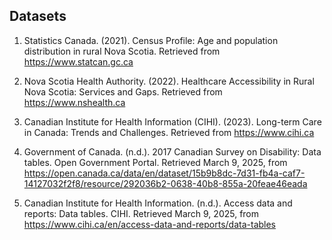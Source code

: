 ## Datasets
1. Statistics Canada. (2021). Census Profile: Age and population distribution in rural Nova Scotia. Retrieved from https://www.statcan.gc.ca

2. Nova Scotia Health Authority. (2022). Healthcare Accessibility in Rural Nova Scotia: Services and Gaps. Retrieved from https://www.nshealth.ca

3. Canadian Institute for Health Information (CIHI). (2023). Long-term Care in Canada: Trends and Challenges. Retrieved from https://www.cihi.ca

4. Government of Canada. (n.d.). 2017 Canadian Survey on Disability: Data tables. Open Government Portal. Retrieved March 9, 2025, from https://open.canada.ca/data/en/dataset/15b9b8dc-7d31-fb4a-caf7-14127032f2f8/resource/292036b2-0638-40b8-855a-20feae46eada

5. Canadian Institute for Health Information. (n.d.). Access data and reports: Data tables. CIHI. Retrieved March 9, 2025, from https://www.cihi.ca/en/access-data-and-reports/data-tables
